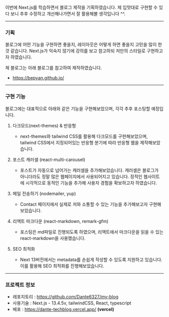 이번에 Next.js를 학습하면서 블로그 제작을 기획하였습니다.
제 입맛대로 구현할 수 있다 보니 추후 수정하고 개선해나가면서 잘 활용해볼 생각입니다 ^^.

---

### 기획

블로그에 어떤 기능을 구현하면 좋을지, 레이아웃은 어떻게 하면 좋을지 고민을 많이 한 것 같습니다.
Next.js가 익숙지 않기에 강의를 보고 참고하되 저만의 스타일로 구현하고자 하였습니다.

제 블로그는 아래 블로그를 참고하여 제작하였습니다.

- https://bepyan.github.io/

---

### 구현 기능

블로그에는 대표적으로 아래와 같은 기능을 구현해보았으며, 각각 추후 포스팅할 예정입니다.

1. 다크모드(next-themes) & 반응형

   - next-themes와 tailwind CSS를 활용해 다크모드를 구현해보았으며, tailwind CSS에서 지정되어있는 반응형 분기에 따라 반응형 웹을 제작해보았습니다.

2. 포스트 캐러셀 (react-multi-carousel)

   - 포스트가 자동으로 넘어가는 캐러셀을 추가해보았습니다. 캐러셀은 블로그가 아니더라도 정말 많은 웹페이지에서 사용되어지고 있습니다. 정적인 웹사이트에 시각적으로 동적인 기능을 추가해 사용자 경험을 확보하고자 하였습니다.

3. 메일 전송하기 (nodemailer, yup)

   - Contact 페이지에서 실제로 저와 소통할 수 있는 기능을 추가해보고자 구현해보았습니다.

4. 리액트 마크다운 (react-markdown, remark-gfm)

   - 포스팅은 md파일로 진행되도록 하였으며, 리액트에서 마크다운을 읽을 수 있는 react-markdown을 사용했습니다.

5. SEO 최적화

   - Next 13버전에서는 metadata를 손쉽게 작성할 수 있도록 지원하고 있습니다. 이를 활용해 SEO 최적화를 진행해보았습니다.

---

### 프로젝트 정보

- 레포지토리 : https://github.com/Dante6327/my-blog
- 사용기술 : Next.js - 13.4.5v, tailwindCSS, React, typescript
- 배포 : https://dante-techblog.vercel.app/ **(vercel)**
